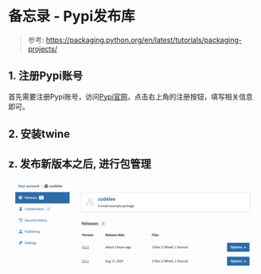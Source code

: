 # 备忘录 - Pypi发布库
> 参考: https://packaging.python.org/en/latest/tutorials/packaging-projects/

## 1. 注册Pypi账号
> 
首先需要注册Pypi账号，访问[Pypi官网](https://pypi.org/)，点击右上角的注册按钮，填写相关信息即可。

## 2. 安装twine




## z. 发布新版本之后, 进行包管理
![alt text](image.png)






